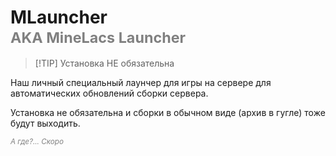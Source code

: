 # MLauncher<br/> <span style="color: gray;"><sup> AKA MineLacs Launcher </sup></span>

> [!TIP] Установка НЕ обязательна

Наш личный специальный лаунчер для игры на сервере для автоматических обновлений сборки сервера.

Установка не обязательна и сборки в обычном виде (архив в гугле) тоже будут выходить.

<span style="color: gray;"><sup> *А где?... Скоро* </sup></span>

